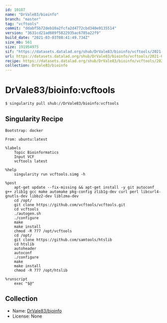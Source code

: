 ```yaml
---
id: 10187
name: "DrVale83/bioinfo"
branch: "master"
tag: "vcftools"
commit: "ddabf5b72deb10a2fcfa2d4772cbd340e9135514"
version: "3631cd21ad609f5822935ac6785a22f9"
build_date: "2021-03-03T08:41:49.734Z"
size_mb: 561
size: 191954975
sif: "https://datasets.datalad.org/shub/DrVale83/bioinfo/vcftools/2021-03-03-ddabf5b7-3631cd21/3631cd21ad609f5822935ac6785a22f9.simg"
url: https://datasets.datalad.org/shub/DrVale83/bioinfo/vcftools/2021-03-03-ddabf5b7-3631cd21/
recipe: https://datasets.datalad.org/shub/DrVale83/bioinfo/vcftools/2021-03-03-ddabf5b7-3631cd21/Singularity
collection: DrVale83/bioinfo
---
```


# DrVale83/bioinfo:vcftools

```bash
$ singularity pull shub://DrVale83/bioinfo:vcftools
```

## Singularity Recipe

```singularity
Bootstrap: docker

From: ubuntu:latest

%labels
    Topic Bioinformatics
    Input VCF
    vcftools latest

%help
    singularity run vcftools.simg -h

%post
    apt-get update --fix-missing && apt-get install -y git autoconf g++ zlib1g gcc make automake pkg-config zlib1g-dev curl perl libcurl4-gnutls-dev libbz2-dev liblzma-dev
    cd /opt/
    git clone https://github.com/vcftools/vcftools.git
    cd vcftools
    ./autogen.sh
    ./configure
    make
    make install
    chmod -R 777 /opt/vcftools
    cd /opt/
    git clone https://github.com/samtools/htslib
    cd htslib
    autoheader
    autoconf
    ./configure
    make
    make install
    chmod -R 777 /opt/htslib

%runscript
    exec "$@"
```

## Collection

 - Name: [DrVale83/bioinfo](https://github.com/DrVale83/bioinfo)
 - License: None

